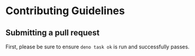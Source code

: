 # Contributing Guidelines

## Submitting a pull request

First, please be sure to ensure `deno task ok` is run and successfully passes.
